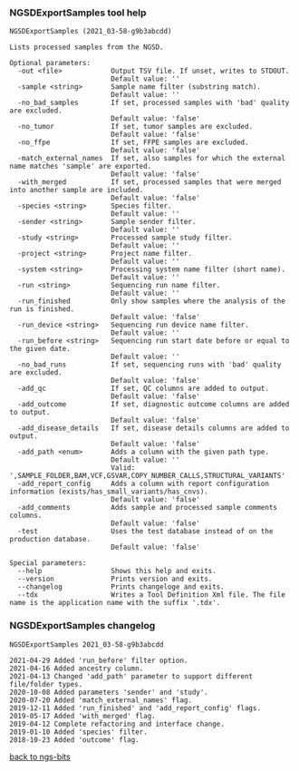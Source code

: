 ### NGSDExportSamples tool help
	NGSDExportSamples (2021_03-58-g9b3abcdd)
	
	Lists processed samples from the NGSD.
	
	Optional parameters:
	  -out <file>            Output TSV file. If unset, writes to STDOUT.
	                         Default value: ''
	  -sample <string>       Sample name filter (substring match).
	                         Default value: ''
	  -no_bad_samples        If set, processed samples with 'bad' quality are excluded.
	                         Default value: 'false'
	  -no_tumor              If set, tumor samples are excluded.
	                         Default value: 'false'
	  -no_ffpe               If set, FFPE samples are excluded.
	                         Default value: 'false'
	  -match_external_names  If set, also samples for which the external name matches 'sample' are exported.
	                         Default value: 'false'
	  -with_merged           If set, processed samples that were merged into another sample are included.
	                         Default value: 'false'
	  -species <string>      Species filter.
	                         Default value: ''
	  -sender <string>       Sample sender filter.
	                         Default value: ''
	  -study <string>        Processed sample study filter.
	                         Default value: ''
	  -project <string>      Project name filter.
	                         Default value: ''
	  -system <string>       Processing system name filter (short name).
	                         Default value: ''
	  -run <string>          Sequencing run name filter.
	                         Default value: ''
	  -run_finished          Only show samples where the analysis of the run is finished.
	                         Default value: 'false'
	  -run_device <string>   Sequencing run device name filter.
	                         Default value: ''
	  -run_before <string>   Sequencing run start date before or equal to the given date.
	                         Default value: ''
	  -no_bad_runs           If set, sequencing runs with 'bad' quality are excluded.
	                         Default value: 'false'
	  -add_qc                If set, QC columns are added to output.
	                         Default value: 'false'
	  -add_outcome           If set, diagnostic outcome columns are added to output.
	                         Default value: 'false'
	  -add_disease_details   If set, disease details columns are added to output.
	                         Default value: 'false'
	  -add_path <enum>       Adds a column with the given path type.
	                         Default value: ''
	                         Valid: ',SAMPLE_FOLDER,BAM,VCF,GSVAR,COPY_NUMBER_CALLS,STRUCTURAL_VARIANTS'
	  -add_report_config     Adds a column with report configuration information (exists/has_small_variants/has_cnvs).
	                         Default value: 'false'
	  -add_comments          Adds sample and processed sample comments columns.
	                         Default value: 'false'
	  -test                  Uses the test database instead of on the production database.
	                         Default value: 'false'
	
	Special parameters:
	  --help                 Shows this help and exits.
	  --version              Prints version and exits.
	  --changelog            Prints changeloge and exits.
	  --tdx                  Writes a Tool Definition Xml file. The file name is the application name with the suffix '.tdx'.
	
### NGSDExportSamples changelog
	NGSDExportSamples 2021_03-58-g9b3abcdd
	
	2021-04-29 Added 'run_before' filter option.
	2021-04-16 Added ancestry column.
	2021-04-13 Changed 'add_path' parameter to support different file/folder types.
	2020-10-08 Added parameters 'sender' and 'study'.
	2020-07-20 Added 'match_external_names' flag.
	2019-12-11 Added 'run_finished' and 'add_report_config' flags.
	2019-05-17 Added 'with_merged' flag.
	2019-04-12 Complete refactoring and interface change.
	2019-01-10 Added 'species' filter.
	2018-10-23 Added 'outcome' flag.
[back to ngs-bits](https://github.com/imgag/ngs-bits)
